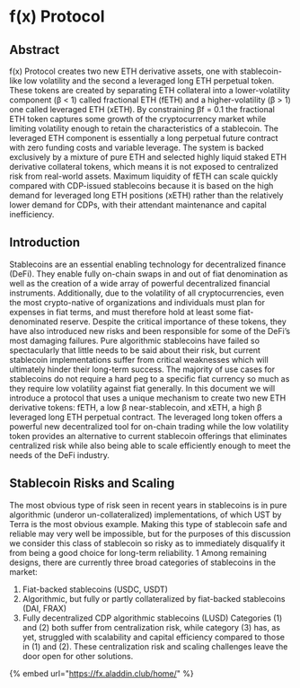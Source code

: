 # f(x) Protocol

## Abstract

f(x) Protocol creates two new ETH derivative assets, one with stablecoin-like low volatility and the second a leveraged long ETH perpetual token. These tokens are created by separating ETH collateral into a lower-volatility component (β < 1) called fractional ETH (fETH) and a higher-volatility (β > 1) one called leveraged ETH (xETH). By constraining βf = 0.1 the fractional ETH token captures some growth of the cryptocurrency market while limiting volatility enough to retain the characteristics of a stablecoin. The leveraged ETH component is essentially a long perpetual future contract with zero funding costs and variable leverage. The system is backed exclusively by a mixture of pure ETH and selected highly liquid staked ETH derivative collateral tokens, which means it is not exposed to centralized risk from real-world assets. Maximum liquidity of fETH can scale quickly compared with CDP-issued stablecoins because it is based on the high demand for leveraged long ETH positions (xETH) rather than the relatively lower demand for CDPs, with their attendant maintenance and capital inefficiency.

## Introduction

&#x20;Stablecoins are an essential enabling technology for decentralized finance (DeFi). They enable fully on-chain swaps in and out of fiat denomination as well as the creation of a wide array of powerful decentralized financial instruments. Additionally, due to the volatility of all cryptocurrencies, even the most crypto-native of organizations and individuals must plan for expenses in fiat terms, and must therefore hold at least some fiat-denominated reserve. Despite the critical importance of these tokens, they have also introduced new risks and been responsible for some of the DeFi’s most damaging failures. Pure algorithmic stablecoins have failed so spectacularly that little needs to be said about their risk, but current stablecoin implementations suffer from critical weaknesses which will ultimately hinder their long-term success. The majority of use cases for stablecoins do not require a hard peg to a specific fiat currency so much as they require low volatility against fiat generally. In this document we will introduce a protocol that uses a unique mechanism to create two new ETH derivative tokens: fETH, a low β near-stablecoin, and xETH, a high β leveraged long ETH perpetual contract. The leveraged long token offers a powerful new decentralized tool for on-chain trading while the low volatility token provides an alternative to current stablecoin offerings that eliminates centralized risk while also being able to scale efficiently enough to meet the needs of the DeFi industry.&#x20;

## Stablecoin Risks and Scaling&#x20;

The most obvious type of risk seen in recent years in stablecoins is in pure algorithmic (underor un-collateralized) implementations, of which UST by Terra is the most obvious example. Making this type of stablecoin safe and reliable may very well be impossible, but for the purposes of this discussion we consider this class of stablecoin so risky as to immediately disqualify it from being a good choice for long-term reliability. 1 Among remaining designs, there are currently three broad categories of stablecoins in the market:

1. Fiat-backed stablecoins (USDC, USDT)
2. Algorithmic, but fully or partly collateralized by fiat-backed stablecoins (DAI, FRAX)
3. Fully decentralized CDP algorithmic stablecoins (LUSD) Categories (1) and (2) both suffer from centralization risk, while category (3) has, as yet, struggled with scalability and capital efficiency compared to those in (1) and (2). These centralization risk and scaling challenges leave the door open for other solutions.

{% embed url="https://fx.aladdin.club/home/" %}
